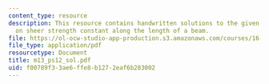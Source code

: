 ```yaml
---
content_type: resource
description: This resource contains handwritten solutions to the given problem set
  on sheer strength constant along the length of a beam.
file: https://ol-ocw-studio-app-production.s3.amazonaws.com/courses/16-01-unified-engineering-i-ii-iii-iv-fall-2005-spring-2006/f00789f33ae6ffe8b1272eaf6b283002_m13_ps12_sol.pdf
file_type: application/pdf
resourcetype: Document
title: m13_ps12_sol.pdf
uid: f00789f3-3ae6-ffe8-b127-2eaf6b283002
---
```


